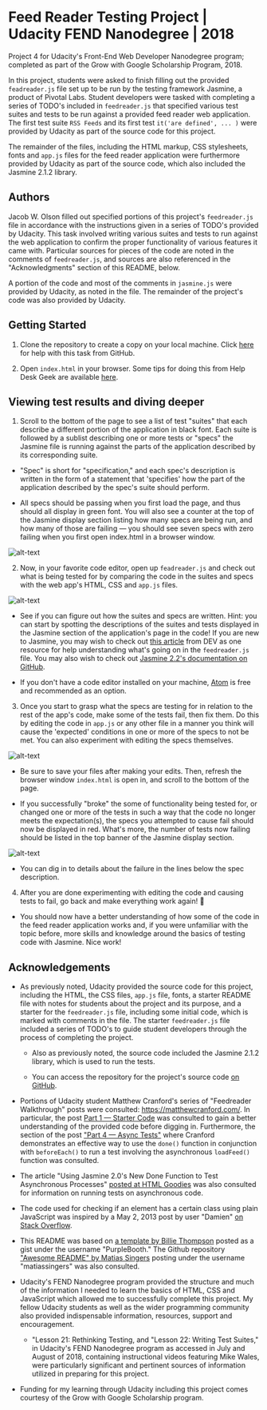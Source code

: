 # Feed Reader Testing Project | Udacity FEND Nanodegree | 2018

Project 4 for Udacity's Front-End Web Developer Nanodegree program; completed as part of the Grow with Google Scholarship Program, 2018.

In this project, students were asked to finish filling out the provided `feadreader.js` file set up to be run by the testing framework Jasmine, a product of Pivotal Labs. Student developers were tasked with completing a series of TODO's included in `feedreader.js` that specified various test suites and tests to be run against a provided feed reader web application. The first test suite `RSS Feeds` and its first test `it('are defined', ... )` were provided by Udacity as part of the source code for this project.

The remainder of the files, including the HTML markup, CSS stylesheets, fonts and `app.js` files for the feed reader application were
furthermore provided by Udacity as part of the source code, which also included the Jasmine 2.1.2 library.

## Authors

Jacob W. Olson filled out specified portions of this project's `feedreader.js` file in accordance with the instructions given in a series of TODO's provided by Udacity. This task involved writing various suites and tests to run against the web application to confirm the proper functionality of various features it came with. Particular sources for pieces of the code are noted in the comments of `feedreader.js`, and sources are also referenced in the "Acknowledgments" section of this README, below.

A portion of the code and most of the comments in `jasmine.js` were provided by Udacity, as noted in the file. The remainder of the project's code was also provided by Udacity.

## Getting Started

1. Clone the repository to create a copy on your local machine. Click [here](https://help.github.com/articles/cloning-a-repository/ "GitHub Help — Clone a Repository") for help with this task from GitHub.

2. Open `index.html` in your browser. Some tips for doing this from Help Desk Geek are available [here](https://helpdeskgeek.com/how-to/open-an-html-file-in-google-chrome/ ).

## Viewing test results and diving deeper

1. Scroll to the bottom of the page to see a list of test "suites" that each describe a different portion of the application in black font. Each suite is followed by a sublist describing one or more tests or "specs" the Jasmine file is running against the parts of the application described by its corresponding suite.

  * "Spec" is short for "specification," and each spec's description is written in the form of a statement that 'specifies' how the part of the application described by the spec's suite should perform.

  * All specs should be passing when you first load the page, and thus should all display in green font. You will also see a counter at the top of the Jasmine display section listing how many specs are being run, and how many of those are failing — you should see seven specs with zero failing when you first open index.html in a browser window.

![alt-text](images/all_specs_pass.png "All specs shown as passing.")

2. Now, in your favorite code editor, open up `feadreader.js` and check out what is being tested for by comparing the code in the suites and specs with the web app's HTML, CSS and `app.js` files.

![alt-text](images/feedreader_js_in_atom.png "The project's feedreader.js Jasmine file displayed an Atom code editor window.")

  * See if you can figure out how the suites and specs are written. Hint: you can start by spotting the descriptions of the suites and tests displayed in the Jasmine section of the application's page in the code! If you are new to Jasmine, you may wish to check out [this article](https://dev.to/aurelkurtula/unit-testing-with-jasmine-the-very-basics-74k) from DEV as one resource for help understanding what's going on in the `feedreader.js` file. You may also wish to check out [Jasmine 2.2's documentation on GitHub](https://jasmine.github.io/2.2/introduction.html).

  * If you don't have a code editor installed on your machine, [Atom](https://atom.io/) is free and recommended as an option.

3. Once you start to grasp what the specs are testing for in relation to the rest of the app's code, make some of the tests fail, then fix them. Do this by editing the code in `app.js` or any other file in a manner you think will cause the 'expected' conditions in one or more of the specs to not be met. You can also experiment with editing the specs themselves.

![alt-text](images/app_js_in_atom.png "The app.js file displayed in an Atom code editor window.")

  * Be sure to save your files after making your edits. Then, refresh the browser window `index.html` is open in, and scroll to the bottom of the page.

  * If you successfully "broke" the some of functionality being tested for, or changed one or more of the tests in such a way that the code no longer meets the expectation(s), the specs you attempted to cause fail should now be displayed in red. What's more, the number of tests now failing should be listed in the top banner of the Jasmine display section.

![alt-text](images/one_spec_fails.png "One spec shown as failing.")

  * You can dig in to details about the failure in the lines below the spec description.

4. After you are done experimenting with editing the code and causing tests to fail, go back and make everything work again! 🙂

  * You should now have a better understanding of how some of the code in the feed reader application works and, if you were unfamiliar with the topic before, more skills and knowledge around the basics of testing code with Jasmine. Nice work!

## Acknowledgements

* As previously noted, Udacity provided the source code for this project, including the HTML, the CSS files, `app.js` file, fonts, a starter README file with notes for students about the project and its purpose, and a starter for the `feedreader.js` file, including some initial code, which is marked with comments in the file. The starter `feedreader.js` file included a series of TODO's to guide student developers through the process of completing the project.

  * Also as previously noted, the source code included the Jasmine 2.1.2 library, which is used to run the tests.

  * You can access the repository for the project's source code [on GitHub](https://github.com/udacity/frontend-nanodegree-feedreader).

* Portions of Udacity student Matthew Cranford's series of "Feedreader Walkthrough" posts were consulted: https://matthewcranford.com/. In particular, the post [Part 1 — Starter Code](https://matthewcranford.com/feed-reader-walkthrough-part-1-starter-code/) was consulted to gain a better understanding of the provided code before digging in. Furthermore, the section of the post ["Part 4 — Async Tests"](https://matthewcranford.com/feed-reader-walkthrough-part-4-async-tests/) where Cranford demonstrates an effective way to use the `done()` function in conjunction with `beforeEach()` to run a test involving the asynchronous `loadFeed()` function was consulted.

* The article "Using Jasmine 2.0's New Done Function to Test Asynchronous Processes" [posted at HTML Goodies](https://www.htmlgoodies.com/beyond/javascript/stips/using-jasmine-2.0s-new-done-function-to-test-asynchronous-processes.html) was also consulted for information on running tests on asynchronous code.

* The code used for checking if an element has a certain class using plain JavaScript was inspired by a May 2, 2013 post by user "Damien" [on Stack Overflow](https://stackoverflow.com/a/16337545).

* This README was based on [a template by Billie Thompson](https://gist.github.com/PurpleBooth/109311bb0361f32d87a2) posted as a gist under the username "PurpleBooth." The Github repository ["Awesome README" by Matias Singers](https://github.com/matiassingers/awesome-readme) posting under the username "matiassingers" was also consulted.

* Udacity's FEND Nanodegree program provided the structure and much of the information I needed to learn the basics of HTML, CSS and JavaScript which allowed me to successfully complete this project. My fellow Udacity students as well as the wider programming community also provided indispensable information, resources, support and encouragement.

  * "Lesson 21: Rethinking Testing, and "Lesson 22: Writing Test Suites," in Udacity's FEND Nanodegree program as accessed in July and August of 2018, containing instructional videos featuring Mike Wales, were particularly significant and pertinent sources of information utilized in preparing for this project.

* Funding for my learning through Udacity including this project comes courtesy of the Grow with Google Scholarship program.
